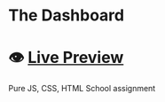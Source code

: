 # The Dashboard
# 👁️ [**Live Preview**](https://toobi-jpg.github.io/KURS2Uppgift3/)
Pure JS, CSS, HTML
School assignment
